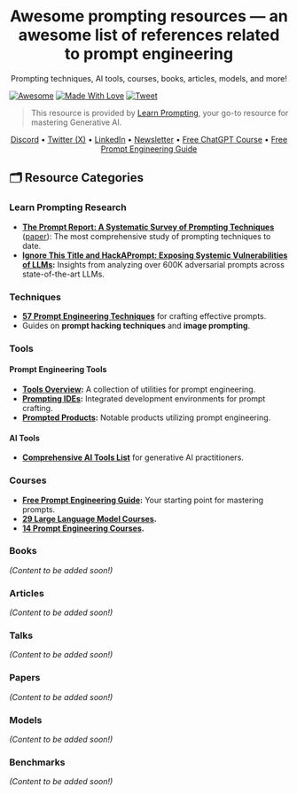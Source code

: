 <h1 align="center">
    <strong>Awesome prompting resources — an awesome list of references related to prompt engineering</strong>
</h1>
<p align="center">
Prompting techniques, AI tools, courses, books, articles, models, and more!

  [![Awesome](https://cdn.rawgit.com/sindresorhus/awesome/d7305f38d29fed78fa85652e3a63e154dd8e8829/media/badge.svg)](https://github.com/sindresorhus/awesome) [![Made With Love](https://img.shields.io/badge/Made%20With-Love-orange.svg)](https://github.com/chetanraj/awesome-github-badges) [![Tweet](https://img.shields.io/twitter/url/http/shields.io.svg?style=social)](https://twitter.com/intent/tweet?text=Awesome%20Prompting%20Resources%20-%20a%20collection%20of%20awesome%20lists%20related%20to%20prompt%20engineering%20by%20@learnprompting&url=https://github.com/kavaivaleri/prompting-resources)
</p>

> This resource is provided by [Learn Prompting](https://github.com/trigaten/Learn_Prompting), your go-to resource for mastering Generative AI.

<p align="center">
<a href="https://discord.com/invite/learn-prompting-1046228027434086460">Discord</a> • <a href="https://x.com/learnprompting">Twitter (X)</a> • <a href="https://www.linkedin.com/company/learn-prompting/">LinkedIn</a> • <a href="https://learnprompting.beehiiv.com/subscribe">Newsletter</a> • <a href="https://learnprompting.org/courses/chatgpt-for-everyone">Free ChatGPT Course</a> • <a href="https://learnprompting.org/docs/introduction">Free Prompt Engineering Guide</a>


</p>

## 🗂️ Resource Categories

### Learn Prompting Research
- **[The Prompt Report: A Systematic Survey of Prompting Techniques](https://trigaten.github.io/Prompt_Survey_Site/)** ([paper](https://learnprompting.org/blog/the_prompt_report)): The most comprehensive study of prompting techniques to date.
- **[Ignore This Title and HackAPrompt: Exposing Systemic Vulnerabilities of LLMs](https://arxiv.org/abs/2311.16119):** Insights from analyzing over 600K adversarial prompts across state-of-the-art LLMs.

### Techniques
- **[57 Prompt Engineering Techniques](https://github.com/kavaivaleri/prompting-resources/blob/main/prompting-techniques.md)** for crafting effective prompts.
- Guides on **prompt hacking techniques** and **image prompting**.

### Tools
#### Prompt Engineering Tools
- **[Tools Overview](https://learnprompting.org/docs/tooling/tools):** A collection of utilities for prompt engineering.
- **[Prompting IDEs](https://learnprompting.org/docs/tooling/IDEs/introduction):** Integrated development environments for prompt crafting.
- **[Prompted Products](https://learnprompting.org/docs/products):** Notable products utilizing prompt engineering.

#### AI Tools
- **[Comprehensive AI Tools List](https://github.com/kavaivaleri/prompting-resources/blob/main/ai-tools.md)** for generative AI practitioners.

### Courses
- **[Free Prompt Engineering Guide](https://learnprompting.org/docs/introduction):** Your starting point for mastering prompts.
- **[29 Large Language Model Courses](https://github.com/kavaivaleri/prompting-resources/blob/main/llm-courses.md).**
- **[14 Prompt Engineering Courses](https://github.com/kavaivaleri/prompting-resources/blob/main/prompt-engineering-courses.md).**

### Books
*(Content to be added soon!)*

### Articles
*(Content to be added soon!)*

### Talks
*(Content to be added soon!)*

### Papers
*(Content to be added soon!)*

### Models
*(Content to be added soon!)*

### Benchmarks
*(Content to be added soon!)*


